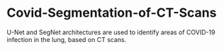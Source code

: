 # Covid-Segmentation-of-CT-Scans
U-Net and SegNet architectures are used to identify areas of COVID-19 infection in the lung, based on CT scans.

